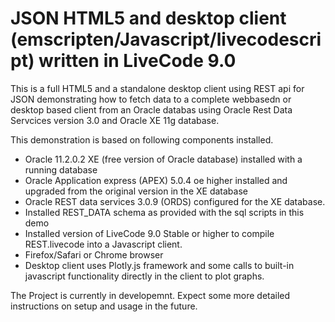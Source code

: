 # JSON HTML5 and desktop client (emscripten/Javascript/livecodescript) written in LiveCode 9.0

This is a full HTML5 and a standalone desktop client using REST api for JSON demonstrating how to fetch data to a complete webbasedn or desktop based client from an Oracle databas using Oracle Rest Data Servcices version 3.0 and Oracle XE 11g database.

This demonstration is based on following components installed.

* Oracle 11.2.0.2 XE (free version of Oracle database) installed with a running database
* Oracle Application express (APEX) 5.0.4 oe higher installed and upgraded from the original version in the XE database
* Oracle REST data services 3.0.9 (ORDS) configured for the XE database.
* Installed REST_DATA schema as provided with the sql scripts in this demo
* Installed version of LiveCode 9.0 Stable  or higher to compile REST.livecode into a Javascript client.
* Firefox/Safari or Chrome browser
* Desktop client uses Plotly.js framework and some calls to built-in javascript functionality directly in the client to plot graphs.

The Project is currently in developemnt. Expect some more detailed instructions on setup and usage in the future.
